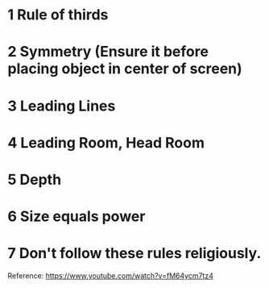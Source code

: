 # 1 Rule of thirds
# 2 Symmetry (Ensure it before placing object in center of screen)
# 3 Leading Lines
# 4 Leading Room, Head Room
# 5 Depth
# 6 Size equals power
# 7 Don't follow these rules religiously.

Reference: https://www.youtube.com/watch?v=fM64ycm7tz4
